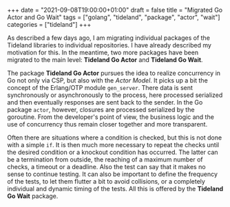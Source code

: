 +++
date = "2021-09-08T19:00:00+01:00"
draft = false
title = "Migrated Go Actor and Go Wait"
tags = ["golang", "tideland", "package", "actor", "wait"]
categories = ["tideland"]
+++

As described a few days ago, I am migrating individual packages of the Tideland
libraries to individual repositories. I have already described my motivation for
this. In the meantime, two more packages have been migrated to the main level:
**Tideland Go Actor** and **Tideland Go Wait**.

The package **Tideland Go Actor** pursues the idea to realize concurrency in Go
not only via CSP, but also with the *Actor Model*. It picks up a bit the concept
of the Erlang/OTP module `gen_server`. There data is sent synchronously or asynchronously
to the process, here processed serialized and then eventually responses are sent back
to the sender. In the Go package `actor`, however, closures are processed serialized
by the goroutine. From the developer's point of view, the business logic and the use
of concurrency thus remain closer together and more transparent.

Often there are situations where a condition is checked, but this is not done with a
simple `if`. It is then much more necessary to repeat the checks until the desired
condition or a knockout condition has occurred. The latter can be a termination from
outside, the reaching of a maximum number of checks, a timeout or a deadline. Also
the test can say that it makes no sense to continue testing. It can also be important
to define the frequency of the tests, to let them flutter a bit to avoid collisions,
or a completely individual and dynamic timing of the tests. All this is offered by
the **Tideland Go Wait** package.

